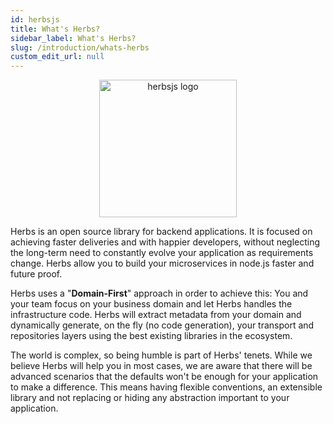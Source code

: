 ```yaml
---
id: herbsjs
title: What's Herbs?
sidebar_label: What's Herbs?
slug: /introduction/whats-herbs
custom_edit_url: null
---
```


 <p align="center"><img src="../../img/logo-herbsjs.png" height="220" alt="herbsjs logo"></img></p>  

Herbs is an open source library for backend applications. It is focused on achieving faster deliveries and with happier developers, without neglecting the long-term need to constantly evolve your application as requirements change. Herbs allow you to build your microservices in node.js faster and future proof.

Herbs uses a "**Domain-First**" approach in order to achieve this: You and your team focus on your business domain and let Herbs handles the infrastructure code. Herbs will extract metadata from your domain and dynamically generate, on the fly (no code generation), your transport and repositories layers using the best existing libraries in the ecosystem. 

The world is complex, so being humble is part of Herbs' tenets. While we believe Herbs will help you in most cases, we are aware that there will be advanced scenarios that the defaults won't be enough for your application to make a difference. This means having flexible conventions, an extensible library and not replacing or hiding any abstraction important to your application. 